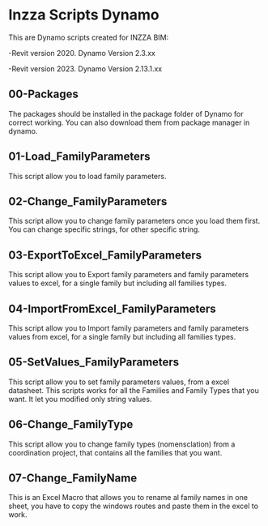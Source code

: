 # Inzza Scripts Dynamo

This are Dynamo scripts created for INZZA BIM:

  -Revit version 2020. Dynamo Version 2.3.xx
  
  -Revit version 2023. Dynamo Version 2.13.1.xx

## 00-Packages

The packages should be installed in the package folder of Dynamo for correct working. You can also download them from package manager in dynamo.

## 01-Load_FamilyParameters

This script allow you to load family parameters.

## 02-Change_FamilyParameters

This script allow you to change family parameters once you load them first. You can change specific strings, for other specific string.

## 03-ExportToExcel_FamilyParameters

This script allow you to Export family parameters and family parameters values to excel, for a single family but including all families types.

## 04-ImportFromExcel_FamilyParameters

This script allow you to Import family parameters and family parameters values from excel, for a single family but including all families types.

## 05-SetValues_FamilyParameters

This script allow you to set family parameters values, from a excel datasheet. This scripts works for all the Families and Family Types that you want. 
It let you modified only string values.

## 06-Change_FamilyType

This script allow you to change family types (nomensclation) from a coordination project, that contains all the families that you want.

## 07-Change_FamilyName

This is an Excel Macro that allows you to rename al family names in one sheet, you have to copy the windows routes and paste them in the excel to work.
